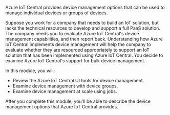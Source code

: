 Azure IoT Central provides device management options that can be used to manage individual devices or groups of devices.

Suppose you work for a company that needs to build an IoT solution, but lacks the technical resources to develop and support a full PaaS solution. The company needs you to evaluate Azure IoT Central's device management capabilities, and then report back. Understanding how Azure IoT Central implements device management will help the company to evaluate whether they are resourced appropriately to support an IoT solution that has been implemented using Azure IoT Central. You decide to examine Azure IoT Central's support for bulk device management.

In this module, you will:

- Review the Azure IoT Central UI tools for device management.
- Examine device management with device groups.
- Examine device management at scale using jobs.

After you complete this module, you'll be able to describe the device management options that Azure IoT Central provides.
